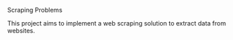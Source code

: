 Scraping Problems

This project aims to implement a web scraping solution to extract data from websites.

